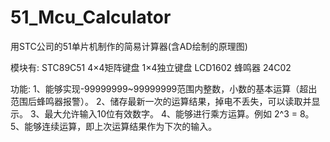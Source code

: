 # 51_Mcu_Calculator

用STC公司的51单片机制作的简易计算器(含AD绘制的原理图)

模块有:
	STC89C51
	4×4矩阵键盘
	1×4独立键盘
	LCD1602
	蜂鸣器
	24C02

功能:
	1、能够实现-99999999~99999999范围内整数，小数的基本运算（超出范围后蜂鸣器报警）。
	2、储存最新一次的运算结果，掉电不丢失，可以读取并显示。
	3、最大允许输入10位有效数字。
	4、能够进行乘方运算。例如 2^3 = 8。
	5、能够连续运算，即上次运算结果作为下次的输入。